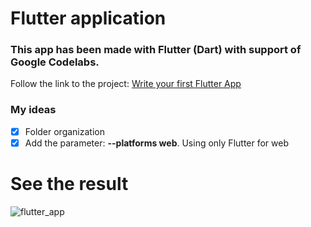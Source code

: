 # Flutter application

### This app has been made with Flutter (Dart) with support of Google Codelabs.

Follow the link to the project: <a href="https://docs.flutter.dev/get-started/codelab" target="_blank">Write your first Flutter App</a>

### My ideas

- [X] Folder organization
- [X] Add the parameter: **--platforms web**. Using only Flutter for web

# See the result
![flutter_app](https://github.com/daniellucas04/first-flutter-app/assets/97129532/a420bbab-c3bd-4b51-b3f5-ca92ec3a4022)
